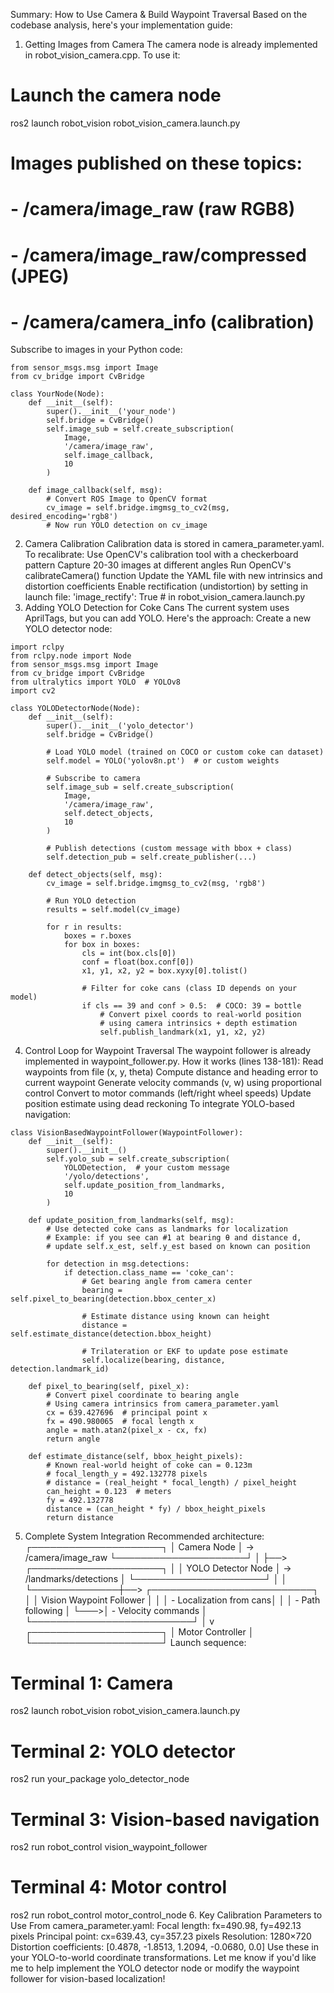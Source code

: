 Summary: How to Use Camera & Build Waypoint Traversal
Based on the codebase analysis, here's your implementation guide:
1. Getting Images from Camera
The camera node is already implemented in robot_vision_camera.cpp. To use it:
# Launch the camera node
ros2 launch robot_vision robot_vision_camera.launch.py

# Images published on these topics:
# - /camera/image_raw (raw RGB8)
# - /camera/image_raw/compressed (JPEG)
# - /camera/camera_info (calibration)
Subscribe to images in your Python code:
```
from sensor_msgs.msg import Image
from cv_bridge import CvBridge

class YourNode(Node):
    def __init__(self):
        super().__init__('your_node')
        self.bridge = CvBridge()
        self.image_sub = self.create_subscription(
            Image, 
            '/camera/image_raw', 
            self.image_callback, 
            10
        )
    
    def image_callback(self, msg):
        # Convert ROS Image to OpenCV format
        cv_image = self.bridge.imgmsg_to_cv2(msg, desired_encoding='rgb8')
        # Now run YOLO detection on cv_image
```
2. Camera Calibration
Calibration data is stored in camera_parameter.yaml. To recalibrate:
Use OpenCV's calibration tool with a checkerboard pattern
Capture 20-30 images at different angles
Run OpenCV's calibrateCamera() function
Update the YAML file with new intrinsics and distortion coefficients
Enable rectification (undistortion) by setting in launch file:
'image_rectify': True  # in robot_vision_camera.launch.py
3. Adding YOLO Detection for Coke Cans
The current system uses AprilTags, but you can add YOLO. Here's the approach: Create a new YOLO detector node:

```
import rclpy
from rclpy.node import Node
from sensor_msgs.msg import Image
from cv_bridge import CvBridge
from ultralytics import YOLO  # YOLOv8
import cv2

class YOLODetectorNode(Node):
    def __init__(self):
        super().__init__('yolo_detector')
        self.bridge = CvBridge()
        
        # Load YOLO model (trained on COCO or custom coke can dataset)
        self.model = YOLO('yolov8n.pt')  # or custom weights
        
        # Subscribe to camera
        self.image_sub = self.create_subscription(
            Image, 
            '/camera/image_raw', 
            self.detect_objects, 
            10
        )
        
        # Publish detections (custom message with bbox + class)
        self.detection_pub = self.create_publisher(...)
    
    def detect_objects(self, msg):
        cv_image = self.bridge.imgmsg_to_cv2(msg, 'rgb8')
        
        # Run YOLO detection
        results = self.model(cv_image)
        
        for r in results:
            boxes = r.boxes
            for box in boxes:
                cls = int(box.cls[0])
                conf = float(box.conf[0])
                x1, y1, x2, y2 = box.xyxy[0].tolist()
                
                # Filter for coke cans (class ID depends on your model)
                if cls == 39 and conf > 0.5:  # COCO: 39 = bottle
                    # Convert pixel coords to real-world position
                    # using camera intrinsics + depth estimation
                    self.publish_landmark(x1, y1, x2, y2)
```

4. Control Loop for Waypoint Traversal
The waypoint follower is already implemented in waypoint_follower.py. How it works (lines 138-181):
Read waypoints from file (x, y, theta)
Compute distance and heading error to current waypoint
Generate velocity commands (v, w) using proportional control
Convert to motor commands (left/right wheel speeds)
Update position estimate using dead reckoning
To integrate YOLO-based navigation:

```
class VisionBasedWaypointFollower(WaypointFollower):
    def __init__(self):
        super().__init__()
        self.yolo_sub = self.create_subscription(
            YOLODetection,  # your custom message
            '/yolo/detections',
            self.update_position_from_landmarks,
            10
        )
        
    def update_position_from_landmarks(self, msg):
        # Use detected coke cans as landmarks for localization
        # Example: if you see can #1 at bearing θ and distance d,
        # update self.x_est, self.y_est based on known can position
        
        for detection in msg.detections:
            if detection.class_name == 'coke_can':
                # Get bearing angle from camera center
                bearing = self.pixel_to_bearing(detection.bbox_center_x)
                
                # Estimate distance using known can height
                distance = self.estimate_distance(detection.bbox_height)
                
                # Trilateration or EKF to update pose estimate
                self.localize(bearing, distance, detection.landmark_id)
    
    def pixel_to_bearing(self, pixel_x):
        # Convert pixel coordinate to bearing angle
        # Using camera intrinsics from camera_parameter.yaml
        cx = 639.427696  # principal point x
        fx = 490.980065  # focal length x
        angle = math.atan2(pixel_x - cx, fx)
        return angle
    
    def estimate_distance(self, bbox_height_pixels):
        # Known real-world height of coke can = 0.123m
        # focal_length_y = 492.132778 pixels
        # distance = (real_height * focal_length) / pixel_height
        can_height = 0.123  # meters
        fy = 492.132778
        distance = (can_height * fy) / bbox_height_pixels
        return distance
```


5. Complete System Integration
Recommended architecture:
┌─────────────────────┐
│  Camera Node        │ → /camera/image_raw
└─────────────────────┘
         │
         ├──> ┌─────────────────────┐
         │    │ YOLO Detector Node   │ → /landmarks/detections
         │    └─────────────────────┘
         │              │
         └──────────────┼──> ┌──────────────────────────┐
                        │    │ Vision Waypoint Follower │
                        │    │  - Localization from cans│
                        │    │  - Path following        │
                        └───>│  - Velocity commands     │
                             └──────────────────────────┘
                                       │
                                       v
                             ┌─────────────────────┐
                             │ Motor Controller    │
                             └─────────────────────┘
Launch sequence:
# Terminal 1: Camera
ros2 launch robot_vision robot_vision_camera.launch.py

# Terminal 2: YOLO detector
ros2 run your_package yolo_detector_node

# Terminal 3: Vision-based navigation
ros2 run robot_control vision_waypoint_follower

# Terminal 4: Motor control
ros2 run robot_control motor_control_node
6. Key Calibration Parameters to Use
From camera_parameter.yaml:
Focal length: fx=490.98, fy=492.13 pixels
Principal point: cx=639.43, cy=357.23 pixels
Resolution: 1280×720
Distortion coefficients: [0.4878, -1.8513, 1.2094, -0.0680, 0.0]
Use these in your YOLO-to-world coordinate transformations.
Let me know if you'd like me to help implement the YOLO detector node or modify the waypoint follower for vision-based localization!